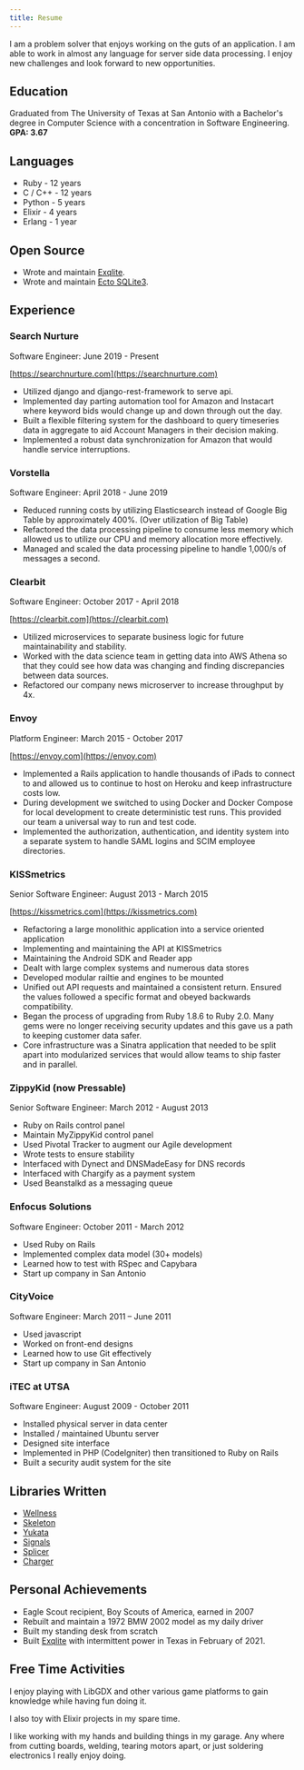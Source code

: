 ```yaml
---
title: Resume
---
```


I am a problem solver that enjoys working on the guts of an application. I am able to
work in almost any language for server side data processing. I enjoy new challenges and
look forward to new opportunities.


## Education

Graduated from The University of Texas at San Antonio with a Bachelor's degree
in Computer Science with a concentration in Software Engineering. **GPA: 3.67**


## Languages

  * Ruby - 12 years
  * C / C++ - 12 years
  * Python - 5 years
  * Elixir - 4 years
  * Erlang - 1 year

## Open Source

  * Wrote and maintain [Exqlite](https://github.com/elixir-sqlite/exqlite).
  * Wrote and maintain [Ecto SQLite3](https://github.com/elixir-sqlite/ecto_sqlite3).


## Experience

### Search Nurture
Software Engineer: June 2019 - Present

[https://searchnurture.com](https://searchnurture.com)

* Utilized django and django-rest-framework to serve api.
* Implemented day parting automation tool for Amazon and Instacart where keyword bids
  would change up and down through out the day.
* Built a flexible filtering system for the dashboard to query timeseries data in
  aggregate to aid Account Managers in their decision making.
* Implemented a robust data synchronization for Amazon that would handle service
  interruptions.


### Vorstella
Software Engineer: April 2018 - June 2019

* Reduced running costs by utilizing Elasticsearch instead of Google Big Table
  by approximately 400%. (Over utilization of Big Table)
* Refactored the data processing pipeline to consume less memory which allowed
  us to utilize our CPU and memory allocation more effectively.
* Managed and scaled the data processing pipeline to handle 1,000/s of messages
  a second.

### Clearbit
Software Engineer: October 2017 - April 2018

[https://clearbit.com](https://clearbit.com)

* Utilized microservices to separate business logic for future maintainability
  and stability.
* Worked with the data science team in getting data into AWS Athena so that they
  could see how data was changing and finding discrepancies between data
  sources.
* Refactored our company news microserver to increase throughput by 4x.

### Envoy
Platform Engineer: March 2015 - October 2017

[https://envoy.com](https://envoy.com)

* Implemented a Rails application to handle thousands of iPads to connect to and
  allowed us to continue to host on Heroku and keep infrastructure costs low.
* During development we switched to using Docker and Docker Compose for local
  development to create deterministic test runs. This provided our team a
  universal way to run and test code.
* Implemented the authorization, authentication, and identity system into a
  separate system to handle SAML logins and SCIM employee directories.

### KISSmetrics
Senior Software Engineer: August 2013 - March 2015

[https://kissmetrics.com](https://kissmetrics.com)

  * Refactoring a large monolithic application into a service oriented
    application
  * Implementing and maintaining the API at KISSmetrics
  * Maintaining the Android SDK and Reader app
  * Dealt with large complex systems and numerous data stores
  * Developed modular railtie and engines to be mounted
  * Unified out API requests and maintained a consistent return. Ensured the
    values followed a specific format and obeyed backwards compatibility.
  * Began the process of upgrading from Ruby 1.8.6 to Ruby 2.0. Many gems were
    no longer receiving security updates and this gave us a path to keeping
    customer data safer.
  * Core infrastructure was a Sinatra application that needed to be split apart
    into modularized services that would allow teams to ship faster and in
    parallel.

### ZippyKid (now Pressable)
Senior Software Engineer: March 2012 - August 2013

  * Ruby on Rails control panel
  * Maintain MyZippyKid control panel
  * Used Pivotal Tracker to augment our Agile development
  * Wrote tests to ensure stability
  * Interfaced with Dynect and DNSMadeEasy for DNS records
  * Interfaced with Chargify as a payment system
  * Used Beanstalkd as a messaging queue

### Enfocus Solutions
Software Engineer: October 2011 - March 2012

  * Used Ruby on Rails
  * Implemented complex data model (30+ models)
  * Learned how to test with RSpec and Capybara
  * Start up company in San Antonio

### CityVoice
Software Engineer: March 2011 – June 2011

  * Used javascript
  * Worked on front-end designs
  * Learned how to use Git effectively
  * Start up company in San Antonio

### iTEC at UTSA
Software Engineer: August 2009 - October 2011

  * Installed physical server in data center
  * Installed / maintained Ubuntu server
  * Designed site interface
  * Implemented in PHP (CodeIgniter) then transitioned to Ruby on Rails
  * Built a security audit system for the site

## Libraries Written

  * [Wellness](https://github.com/warmwaffles/wellness)
  * [Skeleton](https://github.com/warmwaffles/skeleton)
  * [Yukata](https://github.com/warmwaffles/yukata)
  * [Signals](https://github.com/warmwaffles/signals)
  * [Splicer](https://github.com/zippykid/splicer)
  * [Charger](https://github.com/warmwaffles/charger)

## Personal Achievements

  * Eagle Scout recipient, Boy Scouts of America, earned in 2007
  * Rebuilt and maintain a 1972 BMW 2002 model as my daily driver
  * Built my standing desk from scratch
  * Built [Exqlite](https://github.com/elixir-sqlite/exqlite) with intermittent power in
    Texas in February of 2021.

## Free Time Activities

I enjoy playing with LibGDX and other various game platforms to gain knowledge
while having fun doing it.

I also toy with Elixir projects in my spare time.

I like working with my hands and building things in my garage. Any where from
cutting boards, welding, tearing motors apart, or just soldering electronics I
really enjoy doing.
